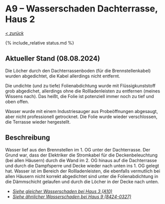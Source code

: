 # A9 &ndash; Wasserschaden Dachterrasse, Haus 2

_[&lt; zurück](../../index.md)_

{% include_relative status.md %}

## Aktueller Stand (08.08.2024)

Die Löcher durch den Dachterrassenboden (für die Brennstellenkabel) wurden
abgedichtet, die Kabel allerdings nicht entfernt.

Die undichte (und zu tiefe) Folienabdichtung wurde mit Flüssigkunststoff
grob abgedichet, allerdings ohne die Rollladenleisten zu entfernen (meines Wissens nach).
Das heißt, die Folie ist potenziell immer noch zu tief und oben offen.

Wasser wurde mit einem Industriesauger aus Probeöffnungen abgesaugt, aber nicht professionell getrocknet.
Die Folie wurde wieder verschlossen, die Terrasse wieder hergestellt.

## Beschreibung

Wasser lief aus den Brennstellen im 1. OG unter der Dachterrasse.
Der Grund war, dass der Elektriker die Stromkabel für die Deckenbeleuchtung (bei allen Häusern) durch die Wand im 2. OG hinaus auf die Dachterrasse und durch die Dampfsperre und Decke wieder nach unten ins 1. OG gelegt hat.
Wasser ist im Bereich der Rollladenleisten, die ebenfalls vermutlich bei allen Häusern nicht korrekt abgedichtet sind unter die Folienabdichtung in die Dämmschicht gelaufen und durch die Löcher in der Decke nach unten.

- [_Siehe gleicher Wasserschaden bei Haus 3 (A10)_](../A10/index.md)
- [_Siehe ähnlicher Wasserschaden bei Haus 9 (8424-0327)_](../../Dachterrasse8-13/8424-0327/index.md)
